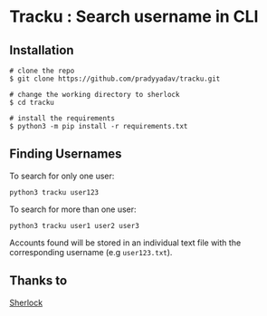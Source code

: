 # Tracku : Search username in CLI


## Installation

```console
# clone the repo
$ git clone https://github.com/pradyyadav/tracku.git

# change the working directory to sherlock
$ cd tracku

# install the requirements
$ python3 -m pip install -r requirements.txt
```

## Finding Usernames

To search for only one user:
```
python3 tracku user123
```

To search for more than one user:
```
python3 tracku user1 user2 user3
```

Accounts found will be stored in an individual text file with the corresponding username (e.g ```user123.txt```).


## Thanks to 

[Sherlock](https://github.com/sherlock-project/sherlock)
